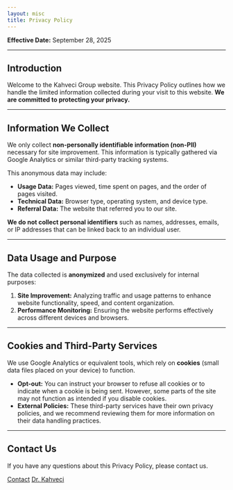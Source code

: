 ```yaml
---
layout: misc
title: Privacy Policy
---
```

<div class="bigspacer"></div>
<p class="text-muted">
  <b>Effective Date:</b> September 28, 2025
</p>

---

## Introduction

Welcome to the Kahveci Group website. This Privacy Policy outlines how we handle the limited information collected during your visit to this website. <b>We are committed to protecting your privacy.</b>

---

## Information We Collect

We only collect <b>non-personally identifiable information (non-PII)</b> necessary for site improvement. This information is typically gathered via Google Analytics or similar third-party tracking systems.

This anonymous data may include:

<ul>
  <li><b>Usage Data:</b> Pages viewed, time spent on pages, and the order of pages visited.</li>
  <li><b>Technical Data:</b> Browser type, operating system, and device type.</li>
  <li><b>Referral Data:</b> The website that referred you to our site.</li>
</ul>

<b>We do not collect personal identifiers</b> such as names, addresses, emails, or IP addresses that can be linked back to an individual user.

---

## Data Usage and Purpose

The data collected is <b>anonymized</b> and used exclusively for internal purposes:

<ol>
  <li><b>Site Improvement:</b> Analyzing traffic and usage patterns to enhance website functionality, speed, and content organization.</li>
  <li><b>Performance Monitoring:</b> Ensuring the website performs effectively across different devices and browsers.</li>
</ol>

---

## Cookies and Third-Party Services

We use Google Analytics or equivalent tools, which rely on <b>cookies</b> (small data files placed on your device) to function.

<ul>
  <li><b>Opt-out:</b> You can instruct your browser to refuse all cookies or to indicate when a cookie is being sent. However, some parts of the site may not function as intended if you disable cookies.</li>
  <li><b>External Policies:</b> These third-party services have their own privacy policies, and we recommend reviewing them for more information on their data handling practices.</li>
</ul>

---

## Contact Us

If you have any questions about this Privacy Policy, please contact us.

<a href="/contact" class="btn btn-outline-primary"><i class="fas fa-envelope"></i> Contact</a>
<a href="/murat" class="btn btn-outline-secondary"><i class="fas fa-user-graduate"></i> Dr. Kahveci</a>
